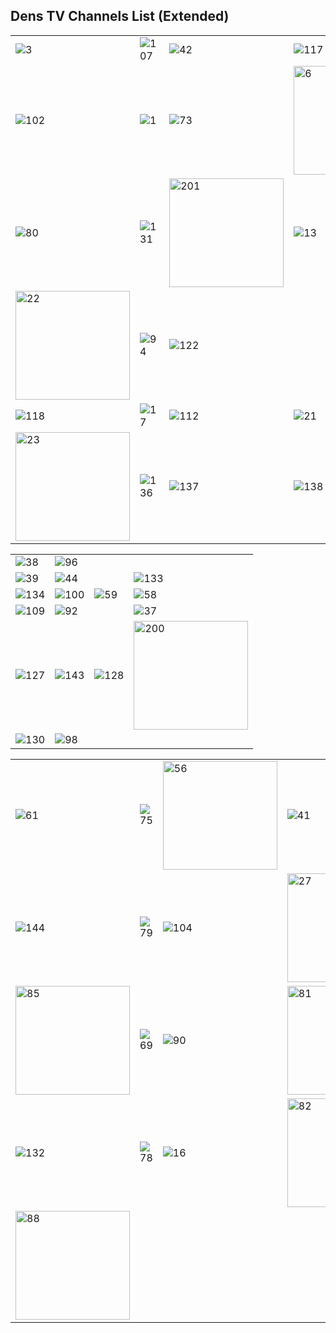 ## Dens TV Channels List (Extended)
| | | | |
-- | -- | -- | -- |
![3](https://github.com/user-attachments/assets/1e22cec5-d55c-4b65-b81b-31bf61b31a24)|![107](https://github.com/user-attachments/assets/ae9c0a83-5ff7-4454-a8a4-bbd337939c27)|![42](https://github.com/user-attachments/assets/9a4cf684-db28-40ed-b988-d367f26cb66c)|![117](https://github.com/user-attachments/assets/19581afc-1f1e-4273-9d14-fe80cb9dea01)
![102](https://github.com/user-attachments/assets/d9bc9903-b1b0-4c94-a435-15ad0dab0406)|![1](https://github.com/user-attachments/assets/600662ee-8145-4731-9642-89bc4bd8dc35)|![73](https://github.com/user-attachments/assets/592be2ae-ea34-48d9-86ed-625a53daa312)|<img width="183" height="174" alt="6" src="https://github.com/user-attachments/assets/9043c46a-8bbc-4aab-b23b-7e041bc4f81d" />
![80](https://github.com/user-attachments/assets/2d1d85da-b895-449d-a573-3edd141bc813)|![131](https://github.com/user-attachments/assets/657fadc1-eb19-4cd9-9eba-8a7201ef5acc)|<img width="183" height="174" alt="201" src="https://github.com/user-attachments/assets/4f2220b1-c522-47b0-b921-dd25ba3104a1" />|![13](https://github.com/user-attachments/assets/fcefc8eb-8f39-4c9c-a35b-a45c792fa52c)
<img width="183" height="174" alt="22" src="https://github.com/user-attachments/assets/18d22e76-10b3-4533-9f3d-571f803a6328" />|![94](https://github.com/user-attachments/assets/8c860c39-63b8-4bbe-bbdd-fc93c2426cb3)|![122](https://github.com/user-attachments/assets/d5a15479-7d0d-45ab-938f-56c3dbf091e2)|
![118](https://github.com/user-attachments/assets/9cc21d1e-44bf-47a4-91f7-47aafebec864)|![17](https://github.com/user-attachments/assets/42c5cf63-9dfe-470d-ba50-6243c699ae76)|![112](https://github.com/user-attachments/assets/36dad2fc-be23-4306-b202-9600a587f293)|![21](https://github.com/user-attachments/assets/8f00b9e7-9a42-42fc-871e-67b42f09f784)
<img width="183" height="174" alt="23" src="https://github.com/user-attachments/assets/f298c0c2-b8f7-45cc-8ac1-daab08c9ca28" />|![136](https://github.com/user-attachments/assets/de491eb9-64e1-42ce-97a5-f64f7845184b)|![137](https://github.com/user-attachments/assets/59329dbc-66eb-47bd-8d66-662817931c3b)|![138](https://github.com/user-attachments/assets/6d07f784-c1ca-49df-ae61-023719adf1f5)

| | | | |
-- | -- | -- | --
![38](https://github.com/user-attachments/assets/58d1ebd3-bd27-4a66-a035-9c51b5d0dc04)|![96](https://github.com/user-attachments/assets/8ab4b603-50c2-44bb-ba91-dd0a30bc64cc)||
![39](https://github.com/user-attachments/assets/50d45403-b674-4e1f-95d8-e8f8e8b085ab)|![44](https://github.com/user-attachments/assets/f12015ac-8a25-4ff3-83e9-6a1944423fcb)||![133](https://github.com/user-attachments/assets/46ba8735-5cb2-4813-8262-2318c736e395)
![134](https://github.com/user-attachments/assets/b4de5dda-58d5-4e20-83e1-a8a58a76f198)|![100](https://github.com/user-attachments/assets/c032029b-bec3-4714-baf2-e8acf9501536)|![59](https://github.com/user-attachments/assets/08c0b94d-87f5-4f53-becb-0e01bf5e78cf)|![58](https://github.com/user-attachments/assets/09812767-4358-4d7b-b931-ad829d7e3ca5)
![109](https://github.com/user-attachments/assets/fc3f4fa4-54ba-463c-a177-c8a2cbba46f3)|![92](https://github.com/user-attachments/assets/34822f97-54a5-475b-a3c1-601188a57296)||![37](https://github.com/user-attachments/assets/06feee24-5e4c-4ce2-b940-98d047880cb8)
![127](https://github.com/user-attachments/assets/83fc8bb7-bf61-4359-bc08-86e96a487c8f)|![143](https://github.com/user-attachments/assets/4977a261-99c3-4758-872f-0fb5ad95e7ec)|![128](https://github.com/user-attachments/assets/76fc188a-7974-486d-9b40-92b89d499cee)|<img width="183" height="174" alt="200" src="https://github.com/user-attachments/assets/5498fc9e-9c79-488f-bb8c-882bb02e56f7" />
![130](https://github.com/user-attachments/assets/44ca95ce-ee94-4442-ab37-8a105e01c4ae)|![98](https://github.com/user-attachments/assets/2a08833f-6234-43b6-b1ac-205c153fc54b)

| | | | |
-- | -- | -- | --
![61](https://github.com/user-attachments/assets/e84a3ed2-01d9-44ff-ac4c-9bd163ab2bbf)|![75](https://github.com/user-attachments/assets/2f85d81b-bb45-4c6a-9cfe-d1aa7a12e058)|<img width="183" height="174" alt="56" src="https://github.com/user-attachments/assets/2da02c39-3313-470b-b780-7267b46791d4" />|![41](https://github.com/user-attachments/assets/93b63ead-5f17-4e4d-a393-152469341ff2)
![144](https://github.com/user-attachments/assets/cf9cb886-ac42-47e5-9e7d-a5a3e6a1dfaa)|![79](https://github.com/user-attachments/assets/e1a26d32-578d-475a-aa26-e2a88f398344)|![104](https://github.com/user-attachments/assets/1d82e0a3-4b4d-4d1f-bf60-62ae9abfb04b)|<img width="183" height="174" alt="27" src="https://github.com/user-attachments/assets/85e32cad-e4e3-4f7c-be56-3d0d8a51b065" />
<img width="183" height="174" alt="85" src="https://github.com/user-attachments/assets/bd4b9725-8b0f-4286-a7bd-778a3bb48e62" />|![69](https://github.com/user-attachments/assets/5e10d6e7-54ec-40a6-989e-24913d3f27f1)|![90](https://github.com/user-attachments/assets/a0008187-a814-47a7-83f7-c5d8d6a465cb)|<img width="183" height="174" alt="81" src="https://github.com/user-attachments/assets/c0374299-1f38-4b4b-aa21-ec20e05103d8" />
![132](https://github.com/user-attachments/assets/99dfc0a1-4b81-4e30-89d8-7c9cd7282162)|![78](https://github.com/user-attachments/assets/0a95e381-c5a8-4737-bbe3-a97fe30380d9)|![16](https://github.com/user-attachments/assets/333e9541-f3e7-475d-8801-b5d25e86e42d)|<img width="183" height="174" alt="82" src="https://github.com/user-attachments/assets/47b5347a-e56a-4a5e-b641-ea0b8bd801e0" />
<img width="183" height="174" alt="88" src="https://github.com/user-attachments/assets/61a8084b-c228-4a92-8668-16d22e28c72d" />|||

